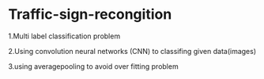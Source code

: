 # Traffic-sign-recongition
1.Multi label classification problem

2.Using convolution neural networks (CNN) to classifing given data(images)

3.using averagepooling  to avoid over fitting problem
